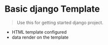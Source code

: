 # Basic django Template

>Use this for getting started django project.

  - HTML template configured
  - data render on the template
